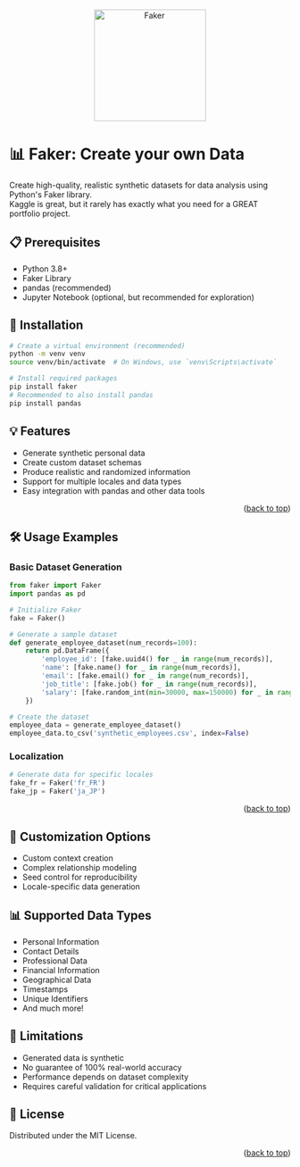 <a name="readme-top"></a>


<!-- PROJECT LOGO -->
<br />
<div align="center">
  <a href="https://github.com/othneildrew/Best-README-Template">
    <img src="https://github.com/user-attachments/assets/572d6555-5e1a-4643-9809-22fd3fcd9b9e" alt="Faker" height="200">
  </a>



</div>

# 📊 Faker: Create your own Data
Create high-quality, realistic synthetic datasets for data analysis using Python's Faker library. 
<br> Kaggle is great, but it rarely has exactly what you need for a GREAT portfolio project.

## 📋 Prerequisites
- Python 3.8+
- Faker Library
- pandas (recommended)
- Jupyter Notebook (optional, but recommended for exploration)

## 🚀 Installation
```bash
# Create a virtual environment (recommended)
python -m venv venv
source venv/bin/activate  # On Windows, use `venv\Scripts\activate`

# Install required packages
pip install faker
# Recommended to also install pandas
pip install pandas 
```

## 💡 Features
- Generate synthetic personal data
- Create custom dataset schemas
- Produce realistic and randomized information
- Support for multiple locales and data types
- Easy integration with pandas and other data tools

<p align="right">(<a href="#readme-top">back to top</a>)</p>

## 🛠 Usage Examples

### Basic Dataset Generation
```python
from faker import Faker
import pandas as pd

# Initialize Faker
fake = Faker()

# Generate a sample dataset
def generate_employee_dataset(num_records=100):
    return pd.DataFrame({
        'employee_id': [fake.uuid4() for _ in range(num_records)],
        'name': [fake.name() for _ in range(num_records)],
        'email': [fake.email() for _ in range(num_records)],
        'job_title': [fake.job() for _ in range(num_records)],
        'salary': [fake.random_int(min=30000, max=150000) for _ in range(num_records)]
    })

# Create the dataset
employee_data = generate_employee_dataset()
employee_data.to_csv('synthetic_employees.csv', index=False)
```

### Localization
```python
# Generate data for specific locales
fake_fr = Faker('fr_FR')
fake_jp = Faker('ja_JP')
```

<p align="right">(<a href="#readme-top">back to top</a>)</p>

## 🔧 Customization Options
- Custom context creation
- Complex relationship modeling
- Seed control for reproducibility
- Locale-specific data generation

## 📊 Supported Data Types
- Personal Information
- Contact Details
- Professional Data
- Financial Information
- Geographical Data
- Timestamps
- Unique Identifiers
- And much more!

## 🚧 Limitations
- Generated data is synthetic
- No guarantee of 100% real-world accuracy
- Performance depends on dataset complexity
- Requires careful validation for critical applications


## 📄 License
Distributed under the MIT License.

<p align="right">(<a href="#readme-top">back to top</a>)</p>
